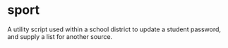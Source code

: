 # sport
A utility script used within a school district to update a student password, and supply a list for another source.
